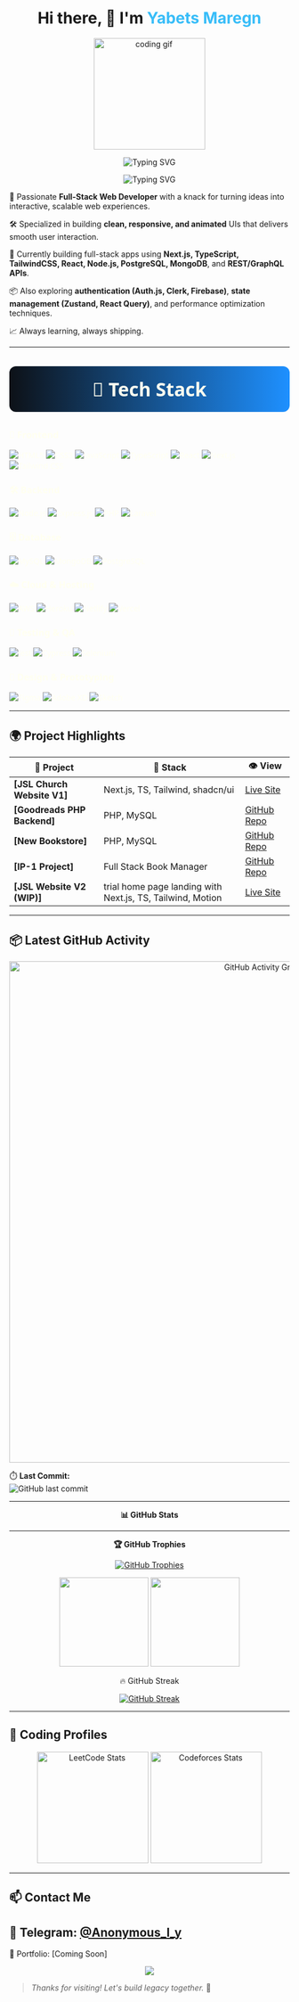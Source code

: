 <h1 align="center">Hi there, 👋 I'm <span style="color:#38BDF8">Yabets Maregn</span></h1>
<p align="center">
  <img src="https://media.giphy.com/media/qgQUggAC3Pfv687qPC/giphy.gif" height="200" alt="coding gif" />
</p>
<p align="center">
  <img src="https://readme-typing-svg.demolab.com?font=Fira+Code&size=24&duration=3000&pause=1000&color=38BDF8&center=true&vCenter=true&width=600&lines=Hey+there!+I'm+Yabets+%2F+Anon.;Full+Stack+Web+Developer;Frontend+%7C+Backend+%7C+Database+%7C+Git+Lover" alt="Typing SVG" />
</p>
<p align="center">
  <img src="https://readme-typing-svg.demolab.com?font=Fira+Code&size=24&duration=3000&pause=1000&color=006400&center=true&vCenter=true&width=220&lines=About+Me" alt="Typing SVG" />
</p>
<p >
  🎯 Passionate <strong>Full-Stack Web Developer</strong> with a knack for turning ideas into interactive, scalable web experiences.
</p>
<p >
  🛠️ Specialized in building <strong>clean, responsive, and animated</strong> UIs that delivers smooth user interaction.
</p>
<p >
  🌱 Currently building full-stack apps using <strong>Next.js, TypeScript, TailwindCSS, React, Node.js,  PostgreSQL, MongoDB</strong>, and <strong>REST/GraphQL APIs</strong>.
</p>
<p >
  📦 Also exploring <strong>authentication (Auth.js, Clerk, Firebase)</strong>, <strong>state management (Zustand,  React Query)</strong>, and performance optimization techniques.
</p>
<p >
  📈 Always learning, always shipping.
</p>

---


<p align="center" style="background: linear-gradient(90deg, #0D1117, #1E90FF); padding: 18px 0; border-radius: 12px; color: #FFFFF0; font-weight: 700; font-size: 2.4em; margin-bottom: 30px; font-family: 'Segoe UI', Tahoma, Geneva, Verdana, sans-serif;">
  🧰 Tech Stack
</p>

<div style="max-width: 920px; margin: auto; color: #FFFFF0; font-family: 'Segoe UI', Tahoma, Geneva, Verdana, sans-serif;">

  

  <div class="tech-category">
    <h3>🎨 Frontend</h3>
    <p align="left">
      <img src="https://img.shields.io/badge/-HTML5-E34F26?style=for-the-badge&logo=html5&logoColor=white" alt="HTML5" />
      <img src="https://img.shields.io/badge/-CSS3-1572B6?style=for-the-badge&logo=css3" alt="CSS3" />
      <img src="https://img.shields.io/badge/-JavaScript-F7DF1E?style=for-the-badge&logo=javascript&logoColor=black" alt="JavaScript" />
      <img src="https://img.shields.io/badge/-TypeScript-3178C6?style=for-the-badge&logo=typescript" alt="TypeScript" />
      <img src="https://img.shields.io/badge/-React-20232A?style=for-the-badge&logo=react" alt="React" />
      <img src="https://img.shields.io/badge/-Next.js-000?style=for-the-badge&logo=next.js" alt="Next.js" />
      <img src="https://img.shields.io/badge/-Tailwind%20CSS-38B2AC?style=for-the-badge&logo=tailwind-css" alt="Tailwind CSS" />
    </p>
  </div>

  <div class="tech-category">
    <h3>🛠️ Backend</h3>
    <p align="left">
      <img src="https://img.shields.io/badge/-Node.js-339933?style=for-the-badge&logo=node.js" alt="Node.js" />
      <img src="https://img.shields.io/badge/-Express.js-000000?style=for-the-badge&logo=express" alt="Express.js" />
      <img src="https://img.shields.io/badge/-PHP-777BB4?style=for-the-badge&logo=php" alt="PHP" />
      <img src="https://img.shields.io/badge/-Laravel-FF2D20?style=for-the-badge&logo=laravel" alt="Laravel" />
    </p>
  </div>

  <div class="tech-category">
    <h3>🗄️ Database</h3>
    <p align="left">
      <img src="https://img.shields.io/badge/-MySQL-4479A1?style=for-the-badge&logo=mysql" alt="MySQL" />
      <img src="https://img.shields.io/badge/-MongoDB-47A248?style=for-the-badge&logo=mongodb" alt="MongoDB" />
      <img src="https://img.shields.io/badge/-PostgreSQL-336791?style=for-the-badge&logo=postgresql" alt="PostgreSQL" />
    </p>
  </div>

  <div class="tech-category">
    <h3>☁️ Cloud & Hosting</h3>
    <p align="left">
      <img src="https://img.shields.io/badge/-AWS-232F3E?style=for-the-badge&logo=amazon-aws" alt="AWS" />
      <img src="https://img.shields.io/badge/-Heroku-430098?style=for-the-badge&logo=heroku" alt="Heroku" />
      <img src="https://img.shields.io/badge/-Netlify-00C7B7?style=for-the-badge&logo=netlify" alt="Netlify" />
      <img src="https://img.shields.io/badge/-Vercel-000000?style=for-the-badge&logo=vercel" alt="Vercel" />
    </p>
  </div>

  <div class="tech-category">
    <h3>🧪 Testing & QA</h3>
    <p align="left">
      <img src="https://img.shields.io/badge/-Jest-C21325?style=for-the-badge&logo=jest" alt="Jest" />
      <img src="https://img.shields.io/badge/-Cypress-17202C?style=for-the-badge&logo=cypress" alt="Cypress" />
      <img src="https://img.shields.io/badge/-Selenium-43B02A?style=for-the-badge&logo=selenium" alt="Selenium" />
    </p>
  </div>

  <div class="tech-category">
    <h3>🎨 Design & Prototyping</h3>
    <p align="left">
      <img src="https://img.shields.io/badge/-Figma-F24E1E?style=for-the-badge&logo=figma" alt="Figma" />
      <img src="https://img.shields.io/badge/-AdobeXD-FF61F6?style=for-the-badge&logo=adobexd" alt="Adobe XD" />
      <img src="https://img.shields.io/badge/-Sketch-F7B500?style=for-the-badge&logo=sketch" alt="Sketch" />
    </p>
  </div>

</div>


---
## 🌍 Project Highlights 

| 🚀 Project | 🔧 Stack | 👁️ View |
|-----------|----------|---------|
| **[JSL Church Website V1]** | Next.js, TS, Tailwind, shadcn/ui | [Live Site](https://jsl-evvu.vercel.app/) |
| **[Goodreads PHP Backend]** | PHP, MySQL | [GitHub Repo](https://github.com/anon381/goodreads-php-backend) |
| **[New Bookstore]** | PHP, MySQL | [GitHub Repo](https://github.com/anon381/new_bookstore-main) |
| **[IP-1 Project]** | Full Stack Book Manager | [GitHub Repo](https://github.com/anon381/IP-1-Project) |
| **[JSL Website V2 (WIP)]** | trial home page landing with Next.js, TS, Tailwind, Motion | [Live Site](https://trial-jsl.vercel.app/) |

---

## 📦 Latest GitHub Activity
<p align="center">
  <a href="https://github.com/ashutosh00710/github-readme-activity-graph" title="GitHub Activity Graph">
    <img
      src="https://github-readme-activity-graph.vercel.app/graph?username=anon381&theme=react-dark&hide_border=true"
      alt="GitHub Activity Graph"
      width="900"
    />
  </a>
</p>


⏱️ **Last Commit:**  
![GitHub last commit](https://img.shields.io/github/last-commit/anon381/anon381?style=for-the-badge)

---
<p align="center" style=" font-weight: bold; margin: 0;">
  📊 GitHub Stats
</p>

---
<p align="center" style=" font-weight: bold; margin: 0;">
  🏆 GitHub Trophies
</p>
 

<p align="center">
  <a href="https://github.com/ryo-ma/github-profile-trophy">
    <img src="https://github-profile-trophy.vercel.app/?username=anon381&theme=algolia&column=7&margin-w=10&margin-h=10&no-bg=true&no-frame=true" alt="GitHub Trophies"/>
  </a>
</p>


<p align="center">
  <img src="https://github-readme-stats.vercel.app/api?username=anon381&show_icons=true&count_private=true&bg_color=0D1117&title_color=FFFFF0&text_color=FFFFF0&icon_color=1E90FF" height="160"/>
  <img src="https://github-readme-stats.vercel.app/api/top-langs/?username=anon381&layout=compact&bg_color=0D1117&title_color=FFFFF0&text_color=FFFFF0&icon_color=1E90FF" height="160"/>
</p>


<p align="center">
  🔥 GitHub Streak
</p>

<p align="center">
  <a href="https://github.com/denvercoder1/github-readme-streak-stats">
    <img src="https://streak-stats.demolab.com?user=anon381&background=0D1117&ring=1E90FF&fire=1E90FF&currStreakLabel=FFFFF0&sideLabels=FFFFF0&dates=FFFFF0&sideNums=FFFFF0&currStreakNum=FFFFF0&stroke=1E90FF" alt="GitHub Streak"/>
  </a>
</p>


---

## 🧠 Coding Profiles

<p align="center">
  <img src="https://leetcard.jacoblin.cool/anonized?theme=dark&bg_color=0D1117&font=Fira+Code&ext=contest&ext_color=1E90FF&ext_opacity=100&font_color=FFFFF0" height="200" alt="LeetCode Stats"/>
  <a href="https://codeforces.com/profile/anonized">
    <img src="https://codeforces-readme-stats.vercel.app/api/card?username=anonized&theme=github_dark&title_color=FFFFF0&icon_color=1E90FF&text_color=FFFFF0&bg_color=0D1117" height="200" alt="Codeforces Stats"/>
  </a>
</p>




---

## 📫 Contact Me

📧 Telegram: [@Anonymous_l_y](https://t.me/Anonymous_l_y)
------------------------------------
📂 Portfolio: [Coming Soon]  
<p align="center">
  <img src="https://capsule-render.vercel.app/api?type=waving&color=38BDF8&height=100&section=footer"/>
</p>

> _Thanks for visiting! Let's build legacy together._ 🚀
